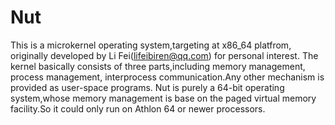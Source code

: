 #                           Nut

  This is a microkernel operating system,targeting at x86_64 platfrom,
originally developed by Li Fei(lifeibiren@qq.com) for personal interest.
The kernel basically consists of three parts,including memory management,
process management, interprocess communication.Any other mechanism is
provided as user-space programs.
  Nut is purely a 64-bit operating system,whose memory management is base
on the paged virtual memory facility.So it could only run on Athlon 64 or
newer processors.
